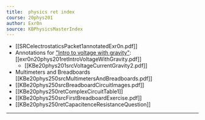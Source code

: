 ```yaml
---
title:  physics ret index
course: 20phys201
author: Exr0n
source: KBPhysicsMasterIndex
---
```


- [[SRCelectrostaticsPacket1annotatedExr0n.pdf]]
- Annotations for ["Intro to voltage with gravity"](https://nuevaschool.instructure.com/courses/2851/assignments/51288): [[exr0n20phys201retIntroVoltageWithGravity.pdf]]
	- [[KBe20phys201srcVoltageCurrentGravity2.pdf]]
- Multimeters and Breadboards [[KBe20phys250srcMultimetersAndBreadboards.pdf]]
- [[KBe20phys250srcBreadboardCircuitImages.pdf]]
- [[KBe20phys250retComplexCircuitTable1]]
- [[KBe20phys250srcFirstBreadboardExercise.pdf]]
- [[KBe20phys250retCapacitenceResistanceQuestion]]
---
